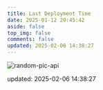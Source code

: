 ```yaml
---
title: Last Deployment Time
date: 2025-01-12 20:45:42
aside: false
top_img: false
comments: false
updated: 2025-02-06 14:38:27
---
```


![random-pic-api](https://api.dong4j.ink:1024/cover?spm={{spm}})

updated: 2025-02-06 14:38:27